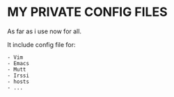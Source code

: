 MY PRIVATE CONFIG FILES
=======================

As far as i use now for all.

It include config file for:

    - Vim
    - Emacs
    - Mutt
    - Irssi
    - hosts
    - ...
